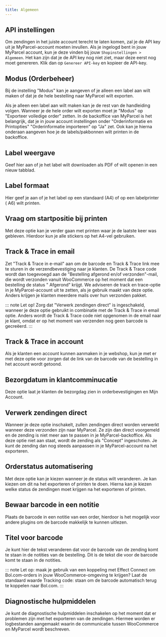 ```yaml
---
title: Algemeen
---
```


<MPImg src="/documentation/woocommerce/woocommerce_general.jpg" alt="woocommerce_general" />

## API instellingen

Om zendingen in het juiste account terecht te laten komen, zal je de API key uit
je MyParcel-account moeten invullen. Als je ingelogd bent in jouw MyParcel
account, kun je deze vinden bij jouw `Shopinstellingen > Algemeen`. Het kan zijn
dat je de API key nog niet ziet, maar deze eerst nog moet genereren. Klik dan
op `Genereer API-key` en kopieer de API-key.

<MPImg src="/documentation/woocommerce/woocommerce_api.jpg" alt="woocommerce api key" />

## Modus (Orderbeheer)

Bij de instelling "Modus" kan je aangeven of je alleen een label aan wilt maken
of dat je de hele bestelling naar MyParcel wilt exporten.

<MPImg src="/documentation/woocommerce/woocommerce-orderbeheer.jpg" alt="woocommerce orderbeheer" />

Als je alleen een label aan wilt maken kan je de rest van de handleiding volgen.
Wanneer je de hele order wilt exporten moet je "Modus" op "Exporteer volledige
order" zetten. In de backoffice van MyParcel is het belangrijk, dat je in jouw
account instellingen onder "Orderinformatie en Printopties" "Orderinformatie
importeren" op "Ja" zet. Ook kan je hierna onderaan aangeven hoe je de
labels/pakbonnen wilt printen in de backoffice.

<MPImg src="/documentation/woocommerce/orderbeheer-backoffice-instelling.jpg" alt="MyParcel orderbeheer" />

## Label weergave

Geef hier aan of je het label wilt downloaden als PDF of wilt openen in een
nieuw tabblad.

<MPImg src="/documentation/woocommerce/woocommerce-labelweergave.jpg" alt="WooCommerce label weergaven" />

## Label formaat

Hier geef je aan of je het label op een standaard (A4) of op een labelprinter (
A6) wilt printen.

<MPImg src="/documentation/woocommerce/woocommerce-labelformaat.jpg" alt="WooCommerce label formaat" />

## Vraag om startpositie bij printen

Met deze optie kan je verder gaan met printen waar je de laatste keer was
gebleven. Hierdoor kun je alle stickers op het A4-vel gebruiken.

<MPImg src="/documentation/woocommerce/woocommerce-startposition.jpg" alt="WooCommerce start position" />

## Track & Trace in email

Zet "Track & Trace in e-mail" aan om de barcode en Track & Trace link mee te
sturen in de verzendbevestiging naar je klanten. De Track & Trace code wordt dan
toegevoegd aan de "Bestelling afgerond en/of verzonden"-mail, die wordt
verzonden vanuit WooCommerce op het moment dat een bestelling de status "
Afgerond" krijgt. We adviseren de track en trace-optie in je MyParcel-account
uit te zetten, als je gebruik maakt van deze optie. Anders krijgen je klanten
meerdere mails over hun verzonden pakket.

::: note
Let op! Zorg dat "Verwerk zendingen direct" is ingeschakeld, wanneer je deze
optie gebruikt in combinatie met de Track & Trace in email optie. Anders wordt
de Track & Trace code niet opgenomen in de email naar je klant, omdat er op het
moment van verzenden nog geen barcode is gecreëerd.
:::

<MPImg src="/documentation/woocommerce/woocommerce-tracktrace-mail.jpg" alt="WooCommerce Track & Trace mail" />

## Track & Trace in account

Als je klanten een account kunnen aanmaken in je webshop, kun je met er met deze
optie voor zorgen dat de link van de barcode van de bestelling in het account
wordt getoond.

<MPImg src="/documentation/woocommerce/woocommerce-tracktrace-account.jpg" alt="WooCommerce Track & Trace account" />

## Bezorgdatum in klantcomminucatie

Deze optie laat je klanten de bezorgdag zien in orderbevestigingen en Mijn
Account.

<MPImg src="/documentation/woocommerce/woocommerce-bezorgdatum-klantcommunicatie.jpg" alt="WooCommerce bezorgdatum klantcommunicatie" />

## Verwerk zendingen direct

Wanneer je deze optie inschakelt, zullen zendingen direct worden verwerkt
wanneer deze verzonden zijn naar MyParcel. Ze zijn dan direct voorgemeld en de
zending is niet meer aan te passen in je MyParcel-backoffice. Als deze optie
niet aan staat, wordt de zending als "Concept" ingeschoten. Je kunt de zending
dan nog steeds aanpassen in je MyParcel-account na het exporteren.

<MPImg src="/documentation/woocommerce/woocommerce-verwerk-zendingen-direct.jpg" alt="WooCommerce verwerk zendingen direct" />

## Orderstatus automatisering

Met deze optie kan je kiezen wanneer je de status wilt veranderen. Je kan kiezen
om dit na het exporteren of printen te doen. Hierna kan je kiezen welke status
de zendingen moet krijgen na het exporteren of printen.

<MPImg src="/documentation/woocommerce/woocommerce-automatisering.jpg" alt="WooCommerce automatisering" />

## Bewaar barcode in een notitie

Plaats de barcode in een notitie van een order, hierdoor is het mogelijk voor
andere plugins om de barcode makkelijk te kunnen uitlezen.

<MPImg src="/documentation/woocommerce/woocommerce-barcode-notitie.jpg" alt="WooCommerce barcode in notitie" />

## Titel voor barcode

Je kunt hier de tekst veranderen dat voor de barcode van de zending komt te
staan in de notities van de bestelling. Dit is de tekst die voor de barcode komt
te staan in de notities.

::: note
Let op: maak je gebruik van een koppeling met Effect Connect om Bol.com-orders
in jouw WooCommerce-omgeving te krijgen? Laat de standaard waarde Tracking code:
staan om de barcode automatisch terug te koppelen naar Bol.com.
:::

## Diagnostische hulpmiddelen

Je kunt de diagnostische hulpmiddelen inschakelen op het moment dat er problemen
zijn met het exporteren van de zendingen. Hiermee worden er logbestanden
aangemaakt waarin de communicatie tussen WooCommerce en MyParcel wordt
beschreven.

<MPImg src="/documentation/woocommerce/woocommerce-diagnostische-hulpmiddelen.jpg" alt="woocommerce diagnostische hulpmiddelen" />
